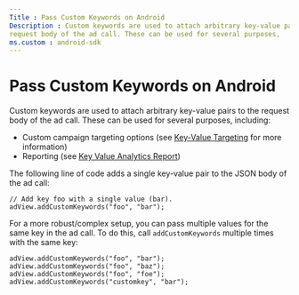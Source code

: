 ```yaml
---
Title : Pass Custom Keywords on Android
Description : Custom keywords are used to attach arbitrary key-value pairs to the
request body of the ad call. These can be used for several purposes,
ms.custom : android-sdk
---
```



# Pass Custom Keywords on Android



Custom keywords are used to attach arbitrary key-value pairs to the
request body of the ad call. These can be used for several purposes,
including:

- Custom campaign targeting options (see <a
  href="xandr-api/custom-key-value-targeting.md"
  class="xref" target="_blank">Key-Value Targeting</a> for more
  information)
- Reporting (see <a
  href="xandr-api/key-value-analytics-report.md"
  class="xref" target="_blank">Key Value Analytics Report</a>)

The following line of code adds a single key-value pair to the JSON body
of the ad call:

``` pre
// Add key foo with a single value (bar).
adView.addCustomKeywords("foo", "bar");
```

For a more robust/complex setup, you can pass multiple values for the
same key in the ad call. To do this, call `addCustomKeywords` multiple
times with the same key:

``` pre
adView.addCustomKeywords("foo", "bar");
adView.addCustomKeywords("foo", "baz");
adView.addCustomKeywords("foo", "foe");
adView.addCustomKeywords("customkey", "bar");
```




